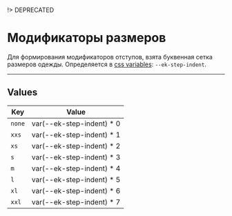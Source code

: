 [variables]: /docs/base/variables.md

!> DEPRECATED

# Модификаторы размеров

Для формирования модификаторов отступов, взята буквенная сетка размеров одежды.
Определяется в [css variables][variables]: `--ek-step-indent`.

---

## Values

|  Key   | Value                       |
|--------|-----------------------------|
| `none` |   var(--ek-step-indent) * 0 |
| `xxs`  |   var(--ek-step-indent) * 1 |
| `xs`   |   var(--ek-step-indent) * 2 |
| `s`    |   var(--ek-step-indent) * 3 |
| `m`    |   var(--ek-step-indent) * 4 |
| `l`    |   var(--ek-step-indent) * 5 |
| `xl`   |   var(--ek-step-indent) * 6 |
| `xxl`  |   var(--ek-step-indent) * 7 |
